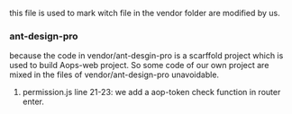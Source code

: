 this file is used to mark witch file in the vendor folder are modified by us. 

### ant-design-pro

because the code in vendor/ant-desgin-pro is a scarffold project which is used to build Aops-web project. So some code of our own project are mixed in the files of vendor/ant-design-pro unavoidable.

1. permission.js
line 21-23: we add a aop-token check function in router enter.